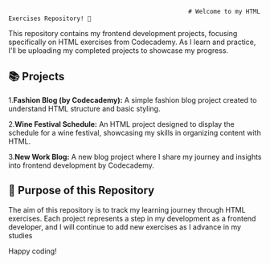                                                       # Welcome to my HTML Exercises Repository! 🌟

This repository contains my frontend development projects, focusing specifically on HTML exercises from Codecademy. As I learn and practice, I'll be uploading my completed projects to showcase my progress.

## 📚 Projects

1.**Fashion Blog (by Codecademy):** A simple fashion blog project created to understand HTML structure and basic styling.

2.**Wine Festival Schedule:** An HTML project designed to display the schedule for a wine festival, showcasing my skills in organizing content with HTML.

3.**New Work Blog:** A new blog project where I share my journey and insights into frontend development by Codecademy.

## 🎯 Purpose of this Repository

The aim of this repository is to track my learning journey through HTML exercises. Each project represents a step in my development as a frontend developer, and I will continue to add new exercises as I advance in my studies

Happy coding!
